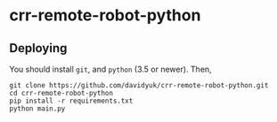 # crr-remote-robot-python
## Deploying
You should install `git`, and `python` (3.5 or newer).
Then,
```
git clone https://github.com/davidyuk/crr-remote-robot-python.git
cd crr-remote-robot-python
pip install -r requirements.txt
python main.py
```
